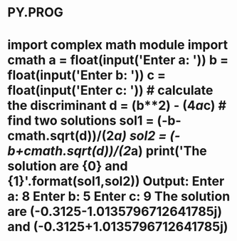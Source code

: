 # PY.PROG
# import complex math module   import cmath   a = float(input('Enter a: '))   b = float(input('Enter b: '))   c = float(input('Enter c: '))      # calculate the discriminant   d = (b**2) - (4*a*c)      # find two solutions   sol1 = (-b-cmath.sqrt(d))/(2*a)   sol2 = (-b+cmath.sqrt(d))/(2*a)   print('The solution are {0} and {1}'.format(sol1,sol2))    Output:  Enter a: 8 Enter b: 5 Enter c: 9 The solution are (-0.3125-1.0135796712641785j) and (-0.3125+1.0135796712641785j)
